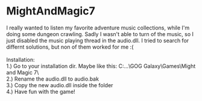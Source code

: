 # MightAndMagic7

I really wanted to listen my favorite adventure music collections, while I'm doing
some dungeon crawling. Sadly I wasn't able to turn of the music, so I just disabled
the music playing thread in the audio.dll. I tried to search for differnt solutions,
but non of them worked for me :(
<br/><br/>
Installation:<br/>
1.) Go to your installation dir. Maybe like this: C:\...\GOG Galaxy\Games\Might and Magic 7\ <br/>
2.) Rename the audio.dll to audio.bak<br/>
3.) Copy the new audio.dll inside the folder<br/> 
4.) Have fun with the game!<br/>
